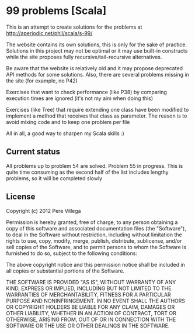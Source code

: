 # 99 problems [Scala]

This is an attempt to create solutions for the problems at http://aperiodic.net/phil/scala/s-99/

The website contains its own solutions, this is only for the sake of practice. Solutions in this project may not be optimal or it may use built-in constructs while the site proposes fully recursive/tail-recursive alternatives. 

Be aware that the website is relatively old and it may propose deprecated API methods for some solutions. Also, there are several problems missing in the site (for example, no P42)

Exercises that want to check performance (like P38) by comparing execution times are ignored (it's not my aim when doing this)

Exercises (like Tree) that require extending one class have been modified to implement a method that receives that class as parameter. The reason is to avoid mixing code and to keep one problem per file 

All in all, a good way to sharpen my Scala skills :)


## Current status

All problems up to problem 54 are solved. Problem 55 in progress. This is quite time consuming as the second half of the list includes lengthy problems, so it will be completed slowly


## License

Copyright (c) 2012 Pere Villega

Permission is hereby granted, free of charge, to any person obtaining a copy of this software and associated documentation files (the "Software"), to deal in the Software without restriction, including without limitation the rights to use, copy, modify, merge, publish, distribute, sublicense, and/or sell copies of the Software, and to permit persons to whom the Software is furnished to do so, subject to the following conditions:

The above copyright notice and this permission notice shall be included in all copies or substantial portions of the Software.

THE SOFTWARE IS PROVIDED "AS IS", WITHOUT WARRANTY OF ANY KIND, EXPRESS OR IMPLIED, INCLUDING BUT NOT LIMITED TO THE WARRANTIES OF MERCHANTABILITY, FITNESS FOR A PARTICULAR PURPOSE AND NONINFRINGEMENT. IN NO EVENT SHALL THE AUTHORS OR COPYRIGHT HOLDERS BE LIABLE FOR ANY CLAIM, DAMAGES OR OTHER LIABILITY, WHETHER IN AN ACTION OF CONTRACT, TORT OR OTHERWISE, ARISING FROM, OUT OF OR IN CONNECTION WITH THE SOFTWARE OR THE USE OR OTHER DEALINGS IN THE SOFTWARE.
